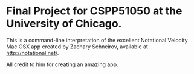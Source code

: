 Final Project for CSPP51050 at the University of Chicago.
==================================================================

This is a command-line interpretation of the excellent
Notational Velocity Mac OSX app created by Zachary Schneirov,
available at http://notational.net/.

All credit to him for creating an amazing app.
